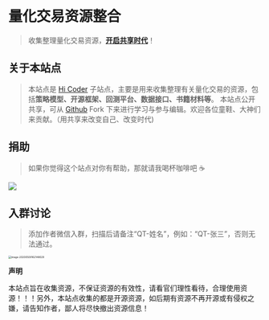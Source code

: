 # 量化交易资源整合

> 收集整理量化交易资源，**[开启共享时代]()**！

## 关于本站点
> 本站点是 [Hi Coder](http://hicoder.com.cn) 子站点，主要是用来收集整理有关量化交易的资源，包括**策略模型、开源框架、回测平台、数据接口、书籍材料等**。
> 本站点公开共享，可从 [Github](https://github.com/mrshiqiqi/quantitative-resource-doc) Fork 下来进行学习与参与编辑。欢迎各位童鞋、大神们来贡献。（用共享来改变自己、改变时代)

## 捐助
> 如果你觉得这个站点对你有帮助，那就请我喝杯咖啡吧 ☕

![](https://cdn.jsdelivr.net/gh/mrshiqiqi/resource/paycode.png)

## 入群讨论

> 添加作者微信入群，扫描后请备注“QT-姓名”，例如：“QT-张三”，否则无法通过。

<img src="https://cdn.jsdelivr.net/gh/mrshiqiqi/quantitative-resource-doc/_picture/image-20200509162148029.png" alt="image-20200509162148029" style="zoom:35%;" />

**声明**

本站点旨在收集资源，不保证资源的有效性，请看官们理性看待，合理使用资源！！！另外，本站点收集的都是开源资源，如后期有资源不再开源或有侵权之嫌，请告知作者，鄙人将尽快撤出资源信息！